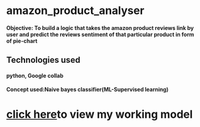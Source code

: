 # amazon_product_analyser
<h4>Objective: To build a logic that takes the amazon product reviews link by user and predict the reviews sentiment of that particular product in form of pie-chart </h4>

<h2>Technologies used</h2>
<h4>python, Google collab</h4>
<h4>Concept used:Naive bayes classifier(ML-Supervised learning)<h4>

<h1> <a href="https://asaikiran1999-amazon-product-analyser-app-pd3jn9.streamlitapp.com/">click here</a>to view my working model</h1>

